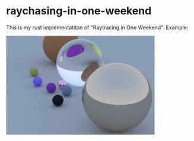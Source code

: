# raychasing-in-one-weekend
This is my rust implementatiton of "Raytracing in One Weekend". Example:

![](image.png)
